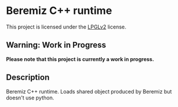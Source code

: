 # Beremiz C++ runtime

This project is licensed under the [LPGLv2](https://www.gnu.org/licenses/old-licenses/lgpl-2.1.en.html) license.

## Warning: Work in Progress

**Please note that this project is currently a work in progress.**

## Description

Beremiz C++ runtime. Loads shared object produced by Beremiz but doesn't use python.